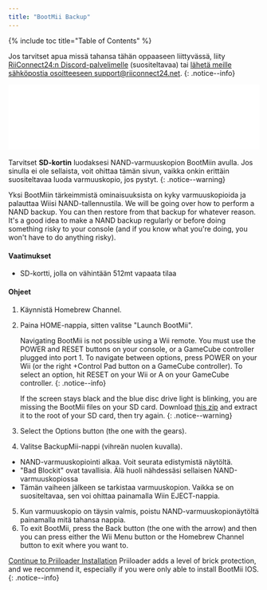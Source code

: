 ```yaml
---
title: "BootMii Backup"
---
```


{% include toc title="Table of Contents" %}

Jos tarvitset apua missä tahansa tähän oppaaseen liittyvässä, liity [RiiConnect24:n Discord-palvelimelle](https://discord.gg/b4Y7jfD) (suositeltavaa) tai [ lähetä meille sähköpostia osoitteeseen support@riiconnect24.net](mailto:support@riiconnect24.net).
{: .notice--info}

![BootMii Logo](/images/bootmii.png)

Tarvitset **SD-kortin** luodaksesi NAND-varmuuskopion BootMiin avulla. Jos sinulla ei ole sellaista, voit ohittaa tämän sivun, vaikka onkin erittäin suositeltavaa luoda varmuuskopio, jos pystyt.
{: .notice--warning}

Yksi BootMiin tärkeimmistä ominaisuuksista on kyky varmuuskopioida ja palauttaa Wiisi NAND-tallennustila. We will be going over how to perform a NAND backup. You can then restore from that backup for whatever reason. It's a good idea to make a NAND backup regularly or before doing something risky to your console (and if you know what you're doing, you won't have to do anything risky).

#### Vaatimukset
* SD-kortti, jolla on vähintään 512mt vapaata tilaa

#### Ohjeet
1. Käynnistä Homebrew Channel.
2. Paina HOME-nappia, sitten valitse "Launch BootMii".

    Navigating BootMii is not possible using a Wii remote. You must use the POWER and RESET buttons on your console, or a GameCube controller plugged into port 1. To navigate between options, press POWER on your Wii (or the right +Control Pad button on a GameCube controller). To select an option, hit RESET on your Wii or A on your GameCube controller.
    {: .notice--info}


    If the screen stays black and the blue disc drive light is blinking, you are missing the BootMii files on your SD card. Download [this zip](https://static.hackmii.com/bootmii_sd_files.zip) and extract it to the root of your SD card, then try again.
    {: .notice--warning}

3. Select the Options button (the one with the gears).
4. Valitse BackupMii-nappi (vihreän nuolen kuvalla).
- NAND-varmuuskopiointi alkaa. Voit seurata edistymistä näytöltä.
- "Bad Blockit" ovat tavallisia. Älä huoli nähdessäsi sellaisen NAND-varmuuskopiossa
- Tämän vaiheen jälkeen se tarkistaa varmuuskopion. Vaikka se on suositeltavaa, sen voi ohittaa painamalla Wiin EJECT-nappia.
5. Kun varmuuskopio on täysin valmis, poistu NAND-varmuuskopionäytöltä painamalla mitä tahansa nappia.
6. To exit BootMii, press the Back button (the one with the arrow) and then you can press either the Wii Menu button or the Homebrew Channel button to exit where you want to.


<!---
To restore from a NAND backup on your SD card, you can follow these instructions using RestoreMii (the button right next to BackupMii with a red arrow).
{: .notice--info}
-->

[Continue to Priiloader Installation](priiloader) Priiloader adds a level of brick protection, and we recommend it, especially if you were only able to install BootMii IOS.
{: .notice--info}
